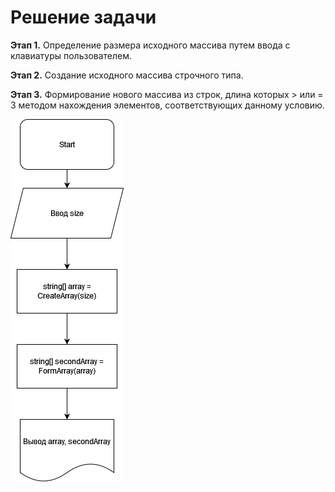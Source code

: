 # Решение задачи
**Этап 1.** Определение размера исходного массива путем ввода с клавиатуры пользователем.

**Этап 2.** Создание исходного массива строчного типа.

**Этап 3.** Формирование нового массива из строк, длина которых > или = 3 методом нахождения элементов, соответствующих данному условию.

![task](task.png)